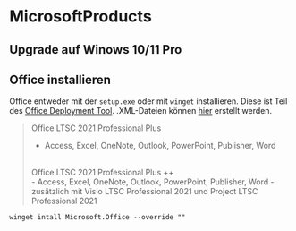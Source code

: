 # MicrosoftProducts

## Upgrade auf Winows 10/11 Pro


## Office installieren
Office entweder mit der `setup.exe` oder mit `winget` installieren. Diese ist Teil des [Office Deployment Tool](https://www.microsoft.com/en-us/download/confirmation.aspx?id=49117). .XML-Dateien können [hier](https://config.office.com/deploymentsettings) erstellt werden.
> Office LTSC 2021 Professional Plus </br>
> - Access, Excel, OneNote, Outlook, PowerPoint, Publisher, Word
> </br>
> Office LTSC 2021 Professional Plus ++ </br>
> - Access, Excel, OneNote, Outlook, PowerPoint, Publisher, Word
> - zusätzlich mit Visio LTSC Professional 2021 und Project LTSC Professional 2021
```
winget intall Microsoft.Office --override ""
```
